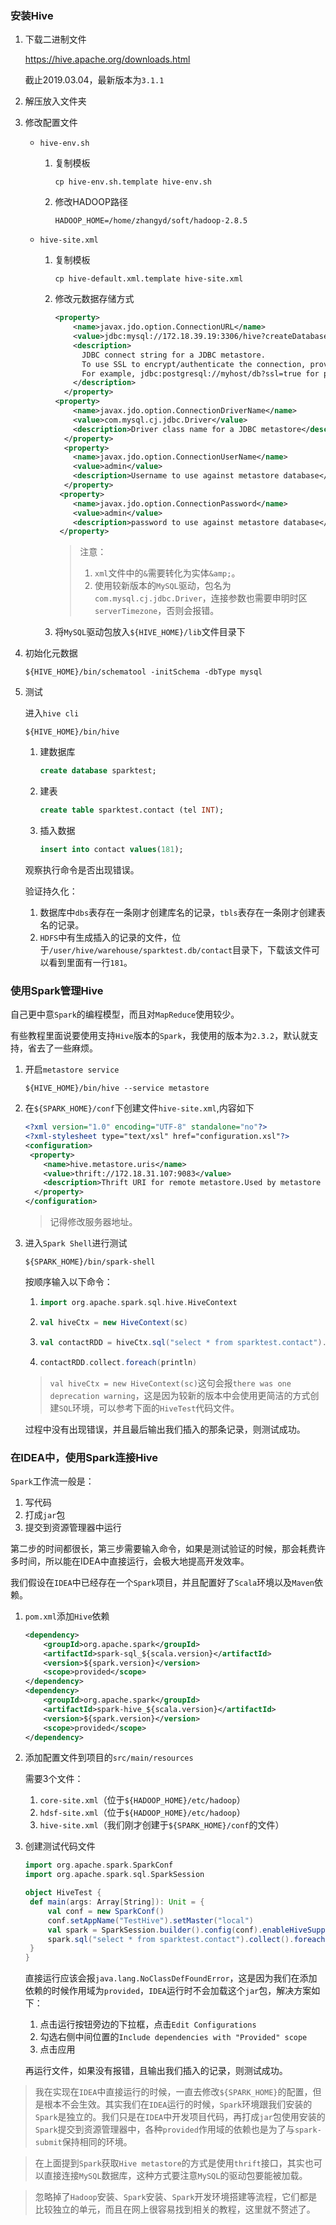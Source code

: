 ### 安装Hive

1. 下载二进制文件

   https://hive.apache.org/downloads.html

   截止2019.03.04，最新版本为`3.1.1`

2. 解压放入文件夹

3. 修改配置文件

   + `hive-env.sh`

     1. 复制模板

        ```shell
        cp hive-env.sh.template hive-env.sh
        ```

     2. 修改HADOOP路径

        ```shell
        HADOOP_HOME=/home/zhangyd/soft/hadoop-2.8.5
        ```

   + `hive-site.xml`

     1. 复制模板

        ```shell
        cp hive-default.xml.template hive-site.xml
        ```

     2. 修改元数据存储方式

        ```xml
        <property>
            <name>javax.jdo.option.ConnectionURL</name>
            <value>jdbc:mysql://172.18.39.19:3306/hive?createDatabaseIfNotExist=true&amp;characterEncoding=UTF-8&amp;useSSL=false&amp;serverTimezone=UTC</value>
            <description>
              JDBC connect string for a JDBC metastore.
              To use SSL to encrypt/authenticate the connection, provide database-specific SSL flag in the connection URL.
              For example, jdbc:postgresql://myhost/db?ssl=true for postgres database.
            </description>
          </property>
        <property>
            <name>javax.jdo.option.ConnectionDriverName</name>
            <value>com.mysql.cj.jdbc.Driver</value>
            <description>Driver class name for a JDBC metastore</description>
          </property>
          <property>
            <name>javax.jdo.option.ConnectionUserName</name>
            <value>admin</value>
            <description>Username to use against metastore database</description>
          </property>
         <property>
            <name>javax.jdo.option.ConnectionPassword</name>
            <value>admin</value>
            <description>password to use against metastore database</description>
         </property>
        ```

        > 注意：
        >
        > 1. `xml`文件中的`&`需要转化为实体`&amp;`。
        > 2. 使用较新版本的`MySQL`驱动，包名为`com.mysql.cj.jdbc.Driver`，连接参数也需要申明时区`serverTimezone`，否则会报错。

     3. 将`MySQL`驱动包放入`${HIVE_HOME}/lib`文件目录下

4. 初始化元数据

   ```shell
   ${HIVE_HOME}/bin/schematool -initSchema -dbType mysql
   ```

5. 测试

   进入`hive cli`

   ```shell
   ${HIVE_HOME}/bin/hive
   ```

   1. 建数据库

      ```sql
      create database sparktest;
      ```

   2. 建表

      ```sql
      create table sparktest.contact (tel INT);
      ```

   3. 插入数据

      ```sql
      insert into contact values(181);
      ```

   观察执行命令是否出现错误。

   验证持久化：

   1. 数据库中`dbs`表存在一条刚才创建库名的记录，`tbls`表存在一条刚才创建表名的记录。
   2. `HDFS`中有生成插入的记录的文件，位于`/user/hive/warehouse/sparktest.db/contact`目录下，下载该文件可以看到里面有一行`181`。

### 使用Spark管理Hive

自己更中意`Spark`的编程模型，而且对`MapReduce`使用较少。

有些教程里面说要使用支持`Hive`版本的`Spark`，我使用的版本为`2.3.2`，默认就支持，省去了一些麻烦。

1. 开启`metastore service`

   ```shell
   ${HIVE_HOME}/bin/hive --service metastore
   ```

2. 在`${SPARK_HOME}/conf`下创建文件`hive-site.xml`,内容如下

   ```xml
   <?xml version="1.0" encoding="UTF-8" standalone="no"?>
   <?xml-stylesheet type="text/xsl" href="configuration.xsl"?>
   <configuration>
    <property>
       <name>hive.metastore.uris</name>
       <value>thrift://172.18.31.107:9083</value>
       <description>Thrift URI for remote metastore.Used by metastore client to connect to                 remote metastore</description>
     </property>
   </configuration>
   ```

   > 记得修改服务器地址。

3. 进入`Spark Shell`进行测试

   ```shell
   ${SPARK_HOME}/bin/spark-shell
   ```

   按顺序输入以下命令：

   1. ```scala
      import org.apache.spark.sql.hive.HiveContext
      ```

   2. ```scala
      val hiveCtx = new HiveContext(sc)
      ```

   3. ```scala
      val contactRDD = hiveCtx.sql("select * from sparktest.contact").rdd
      ```

   4. ```scala
      contactRDD.collect.foreach(println)
      ```

   > `val hiveCtx = new HiveContext(sc)`这句会报`there was one deprecation warning`，这是因为较新的版本中会使用更简洁的方式创建`SQL`环境，可以参考下面的`HiveTest`代码文件。

   过程中没有出现错误，并且最后输出我们插入的那条记录，则测试成功。


### 在IDEA中，使用Spark连接Hive

`Spark`工作流一般是：

1. 写代码
2. 打成`jar`包
3. 提交到资源管理器中运行

第二步的时间都很长，第三步需要输入命令，如果是测试验证的时候，那会耗费许多时间，所以能在IDEA中直接运行，会极大地提高开发效率。

我们假设在`IDEA`中已经存在一个`Spark`项目，并且配置好了`Scala`环境以及`Maven`依赖。

1. `pom.xml`添加`Hive`依赖

   ```xml
   <dependency>
       <groupId>org.apache.spark</groupId>
       <artifactId>spark-sql_${scala.version}</artifactId>
       <version>${spark.version}</version>
       <scope>provided</scope>
   </dependency>
   <dependency>
       <groupId>org.apache.spark</groupId>
       <artifactId>spark-hive_${scala.version}</artifactId>
       <version>${spark.version}</version>
       <scope>provided</scope>
   </dependency>
   ```

2. 添加配置文件到项目的`src/main/resources`

   需要3个文件：

   1. `core-site.xml`（位于`${HADOOP_HOME}/etc/hadoop`）
   2. `hdsf-site.xml`（位于`${HADOOP_HOME}/etc/hadoop`）
   3. `hive-site.xml`（我们刚才创建于`${SPARK_HOME}/conf`的文件）

3. 创建测试代码文件

   ```scala
   import org.apache.spark.SparkConf
   import org.apache.spark.sql.SparkSession
   
   object HiveTest {
   	def main(args: Array[String]): Unit = {
   		val conf = new SparkConf()
   		conf.setAppName("TestHive").setMaster("local")
   		val spark = SparkSession.builder().config(conf).enableHiveSupport().getOrCreate()
   		spark.sql("select * from sparktest.contact").collect().foreach(println)
   	}
   }
   ```

   直接运行应该会报`java.lang.NoClassDefFoundError`，这是因为我们在添加依赖的时候作用域为`provided`，`IDEA`运行时不会加载这个`jar`包，解决方案如下：

   1. 点击运行按钮旁边的下拉框，点击`Edit Configurations`
   2. 勾选右侧中间位置的`Include dependencies with "Provided" scope`
   3. 点击应用

   再运行文件，如果没有报错，且输出我们插入的记录，则测试成功。

> 我在实现在`IDEA`中直接运行的时候，一直去修改`${SPARK_HOME}`的配置，但是根本不会生效。其实我们在`IDEA`运行的时候，`Spark`环境跟我们安装的`Spark`是独立的。我们只是在`IDEA`中开发项目代码，再打成`jar`包使用安装的`Spark`提交到资源管理器中，各种`provided`作用域的依赖也是为了与`spark-submit`保持相同的环境。
> 


> 在上面提到`Spark`获取`Hive metastore`的方式是使用`thrift`接口，其实也可以直接连接`MySQL`数据库，这种方式要注意`MySQL`的驱动包要能被加载。
> 


> 忽略掉了`Hadoop`安装、`Spark`安装、`Spark`开发环境搭建等流程，它们都是比较独立的单元，而且在网上很容易找到相关的教程，这里就不赘述了。
> 